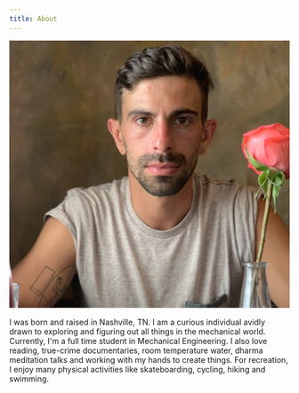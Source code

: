 ```yaml
---
title: About
---
```




![JakeScottPortrait](avatar.jpg)


I was born and raised in Nashville, TN. I am a curious individual avidly drawn to exploring and figuring out all things in the mechanical world. Currently, I'm a full time student in Mechanical Engineering. I also love reading, true-crime documentaries, room temperature water, dharma meditation talks and working with my hands to create things. For recreation, I enjoy many physical activities like skateboarding, cycling, hiking and swimming.